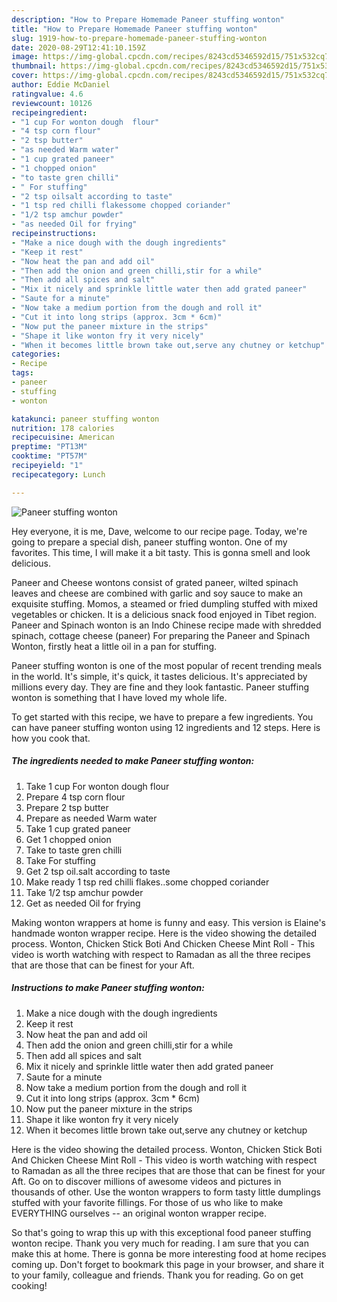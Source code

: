 ```yaml
---
description: "How to Prepare Homemade Paneer stuffing wonton"
title: "How to Prepare Homemade Paneer stuffing wonton"
slug: 1919-how-to-prepare-homemade-paneer-stuffing-wonton
date: 2020-08-29T12:41:10.159Z
image: https://img-global.cpcdn.com/recipes/8243cd5346592d15/751x532cq70/paneer-stuffing-wonton-recipe-main-photo.jpg
thumbnail: https://img-global.cpcdn.com/recipes/8243cd5346592d15/751x532cq70/paneer-stuffing-wonton-recipe-main-photo.jpg
cover: https://img-global.cpcdn.com/recipes/8243cd5346592d15/751x532cq70/paneer-stuffing-wonton-recipe-main-photo.jpg
author: Eddie McDaniel
ratingvalue: 4.6
reviewcount: 10126
recipeingredient:
- "1 cup For wonton dough  flour"
- "4 tsp corn flour"
- "2 tsp butter"
- "as needed Warm water"
- "1 cup grated paneer"
- "1 chopped onion"
- "to taste gren chilli"
- " For stuffing"
- "2 tsp oilsalt according to taste"
- "1 tsp red chilli flakessome chopped coriander"
- "1/2 tsp amchur powder"
- "as needed Oil for frying"
recipeinstructions:
- "Make a nice dough with the dough ingredients"
- "Keep it rest"
- "Now heat the pan and add oil"
- "Then add the onion and green chilli,stir for a while"
- "Then add all spices and salt"
- "Mix it nicely and sprinkle little water then add grated paneer"
- "Saute for a minute"
- "Now take a medium portion from the dough and roll it"
- "Cut it into long strips (approx. 3cm * 6cm)"
- "Now put the paneer mixture in the strips"
- "Shape it like wonton fry it very nicely"
- "When it becomes little brown take out,serve any chutney or ketchup"
categories:
- Recipe
tags:
- paneer
- stuffing
- wonton

katakunci: paneer stuffing wonton 
nutrition: 178 calories
recipecuisine: American
preptime: "PT13M"
cooktime: "PT57M"
recipeyield: "1"
recipecategory: Lunch

---
```



![Paneer stuffing wonton](https://img-global.cpcdn.com/recipes/8243cd5346592d15/751x532cq70/paneer-stuffing-wonton-recipe-main-photo.jpg)

Hey everyone, it is me, Dave, welcome to our recipe page. Today, we're going to prepare a special dish, paneer stuffing wonton. One of my favorites. This time, I will make it a bit tasty. This is gonna smell and look delicious.

Paneer and Cheese wontons consist of grated paneer, wilted spinach leaves and cheese are combined with garlic and soy sauce to make an exquisite stuffing. Momos, a steamed or fried dumpling stuffed with mixed vegetables or chicken. It is a delicious snack food enjoyed in Tibet region. Paneer and Spinach wonton is an Indo Chinese recipe made with shredded spinach, cottage cheese (paneer) For preparing the Paneer and Spinach Wonton, firstly heat a little oil in a pan for stuffing.

Paneer stuffing wonton is one of the most popular of recent trending meals in the world. It's simple, it's quick, it tastes delicious. It's appreciated by millions every day. They are fine and they look fantastic. Paneer stuffing wonton is something that I have loved my whole life.


To get started with this recipe, we have to prepare a few ingredients. You can have paneer stuffing wonton using 12 ingredients and 12 steps. Here is how you cook that.

<!--inarticleads1-->

##### The ingredients needed to make Paneer stuffing wonton:

1. Take 1 cup For wonton dough  flour
1. Prepare 4 tsp corn flour
1. Prepare 2 tsp butter
1. Prepare as needed Warm water
1. Take 1 cup grated paneer
1. Get 1 chopped onion
1. Take to taste gren chilli
1. Take  For stuffing
1. Get 2 tsp oil.salt according to taste
1. Make ready 1 tsp red chilli flakes..some chopped coriander
1. Take 1/2 tsp amchur powder
1. Get as needed Oil for frying


Making wonton wrappers at home is funny and easy. This version is Elaine&#39;s handmade wonton wrapper recipe. Here is the video showing the detailed process. Wonton, Chicken Stick Boti And Chicken Cheese Mint Roll - This video is worth watching with respect to Ramadan as all the three recipes that are those that can be finest for your Aft. 

<!--inarticleads2-->

##### Instructions to make Paneer stuffing wonton:

1. Make a nice dough with the dough ingredients
1. Keep it rest
1. Now heat the pan and add oil
1. Then add the onion and green chilli,stir for a while
1. Then add all spices and salt
1. Mix it nicely and sprinkle little water then add grated paneer
1. Saute for a minute
1. Now take a medium portion from the dough and roll it
1. Cut it into long strips (approx. 3cm * 6cm)
1. Now put the paneer mixture in the strips
1. Shape it like wonton fry it very nicely
1. When it becomes little brown take out,serve any chutney or ketchup


Here is the video showing the detailed process. Wonton, Chicken Stick Boti And Chicken Cheese Mint Roll - This video is worth watching with respect to Ramadan as all the three recipes that are those that can be finest for your Aft. Go on to discover millions of awesome videos and pictures in thousands of other. Use the wonton wrappers to form tasty little dumplings stuffed with your favorite fillings. For those of us who like to make EVERYTHING ourselves -- an original wonton wrapper recipe. 

So that's going to wrap this up with this exceptional food paneer stuffing wonton recipe. Thank you very much for reading. I am sure that you can make this at home. There is gonna be more interesting food at home recipes coming up. Don't forget to bookmark this page in your browser, and share it to your family, colleague and friends. Thank you for reading. Go on get cooking!
